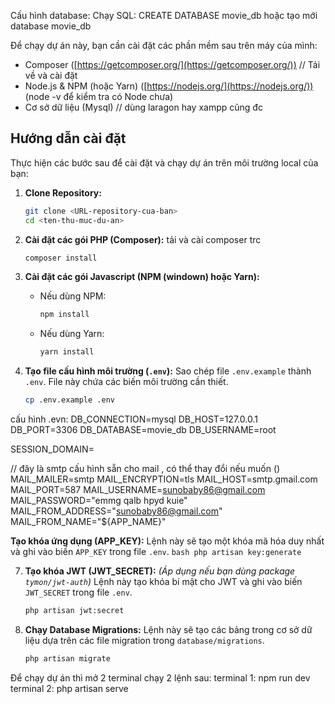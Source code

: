 

Cấu hình database:
Chạy SQL: CREATE DATABASE movie_db
hoặc tạo mới database movie_db


Để chạy dự án này, bạn cần cài đặt các phần mềm sau trên máy của mình:

* Composer ([https://getcomposer.org/](https://getcomposer.org/)) // Tải về và cài đặt
* Node.js & NPM (hoặc Yarn) ([https://nodejs.org/](https://nodejs.org/)) (node -v để kiểm tra có Node chưa)
* Cơ sở dữ liệu (Mysql) // dùng laragon hay xampp cũng đc 

## Hướng dẫn cài đặt

Thực hiện các bước sau để cài đặt và chạy dự án trên môi trường local của bạn:

1.  **Clone Repository:**
    ```bash
    git clone <URL-repository-cua-ban>
    cd <ten-thu-muc-du-an>
    ```

2.  **Cài đặt các gói PHP (Composer):** tải và cài composer trc 
    ```bash
    composer install
    ```

3.  **Cài đặt các gói Javascript (NPM (windown) hoặc Yarn):**
    * Nếu dùng NPM:
        ```bash
        npm install
        ```
    * Nếu dùng Yarn:
        ```bash
        yarn install
        ```

4.  **Tạo file cấu hình môi trường (`.env`):**
    Sao chép file `.env.example` thành `.env`. File này chứa các biến môi trường cần thiết.
    ```bash
    cp .env.example .env
    ```

cấu hình .evn:
DB_CONNECTION=mysql
DB_HOST=127.0.0.1
DB_PORT=3306
DB_DATABASE=movie_db
DB_USERNAME=root

SESSION_DOMAIN=

// đây là smtp cấu hình sẵn cho mail , có thể thay đổi nếu muốn ()
MAIL_MAILER=smtp
MAIL_ENCRYPTION=tls
MAIL_HOST=smtp.gmail.com
MAIL_PORT=587
MAIL_USERNAME=sunobaby86@gmail.com
MAIL_PASSWORD="emmg qalb hpyd kuie"
MAIL_FROM_ADDRESS="sunobaby86@gmail.com"
MAIL_FROM_NAME="${APP_NAME}"


  **Tạo khóa ứng dụng (APP_KEY):**
    Lệnh này sẽ tạo một khóa mã hóa duy nhất và ghi vào biến `APP_KEY` trong file `.env`.
    ```bash
    php artisan key:generate
    ```

7.  **Tạo khóa JWT (JWT_SECRET):**
    *(Áp dụng nếu bạn dùng package `tymon/jwt-auth`)*
    Lệnh này tạo khóa bí mật cho JWT và ghi vào biến `JWT_SECRET` trong file `.env`.
    ```bash
    php artisan jwt:secret
    ```

8.  **Chạy Database Migrations:**
    Lệnh này sẽ tạo các bảng trong cơ sở dữ liệu dựa trên các file migration trong `database/migrations`.
    ```bash
    php artisan migrate
    ```
Để chạy dự án thì mở 2 terminal chạy 2 lệnh sau:
terminal 1: npm run dev
terminal 2: php artisan serve

